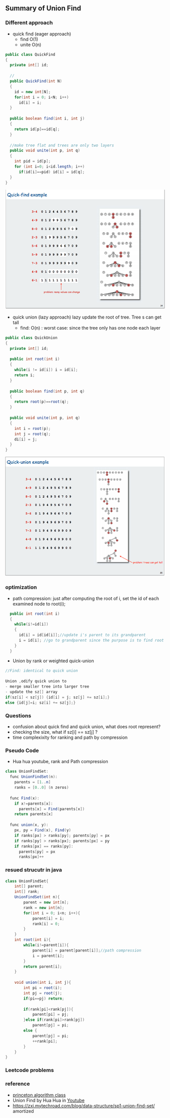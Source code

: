 ## Summary of Union Find

### Different approach
- quick find (eager approach)
  - find O(1)
  - unite O(n)
```java
public class QuickFind
{
  private int[] id;
  
  //
  public QuickFind(int N)
  {
    id = new int[N];
    for(int i = 0; i<N; i++)
      id[i] = i;
  }
  
  public boolean find(int i, int j)
  {
    return id[p]==id[q];
  }
  
  //make tree flat and trees are only two layers
  public void unite(int p, int q)
  {
    int pid = id[p];
    for (int i=0; i<id.length; i++)
      if(id[i]==pid) id[i] = id[q];
  }
}
```
![](images/quick-find.png)

- quick union (lazy approach) lazy update the root of tree. Tree s can get tall
  - find: O(n) : worst case: since the tree only has one node each layer
```java
public class QuickUnion
{
  private int[] id;
  
  public int root(int i)
  {
    while(i != id[i]) i = id[i];
    return i;
  }
  
  public boolean find(int p, int q)
  {
    return root(p)==root(q);
  }
  
  public void unite(int p, int q)
  {
    int i = root(p);
    int j = root(q);
    di[i] = j;
  }
}
```
 
![](images/quick-union.png)

### optimization
- path compression: just after computing the root of i, set the id of each examined node to root(i);
```java
  public int root(int i)
  {
    while(i!=id[i])
    {
      id[i] = id[id[i]];//update i's parent to its grandparent
      i = id[i]; //go to grandparent since the purpose is to find root
    }
  }
```
- Union by rank or weighted quick-union
```java
//Find: identical to quick union

Union ,odify quick union to
- merge smaller tree into larger tree
- update the sz[] array
if(sz[i] < sz[j]) {id[i] = j; sz[j] += sz[i];}
else {id[j]=i; sz[i] += sz[j];}
```



### Questions
- confusion about quick find and quick union, what does root represent?
- checking the size, what if sz[i] == sz[j] ? 
- time complexixity for ranking and path by compression

### Pseudo Code
- Hua hua youtube, rank and Path compression
```java 
class UnionFindSet:
  func UnionFindSet(n):
    parents = [1..n]
    ranks = [0..0] (n zeros)
    
  func Find(x):
    if x!=parents[x]:
      parents[x] = Find(parents[x])
    return parents[x]
   
  func union(x, y):
    px, py = Find(x), Find(y)
    if ranks[px] > ranks[py]; parents[py] = px
    if ranks[py] > ranks[px]; parents[px] = py
    if ranks[px] == ranks[py]:
      parents[py] = px
      ranks[px]++

```

### resued strucutr in java
```java
class UnionFindSet{
    int[] parent; 
    int[] rank;
    UnionFindSet(int n){
        parent = new int[n];
        rank = new int[n];
        for(int i = 0; i<n; i++){
            parent[i] = i;
            rank[i] = 0;
        }
    }
    int root(int i){
        while(i!=parent[i]){
            parent[i] = parent[parent[i]];//path compression
            i = parent[i];
        }
        return parent[i];
    }

    void union(int i, int j){
        int pi = root(i);
        int pj = root(j);
        if(pi==pj) return;

        if(rank[pi]<rank[pj]){
            parent[pi] = pj;
        }else if(rank[pi]>rank[pj])
            parent[pj] = pi;
        else {
            parent[pj] = pi;
            ++rank[pi];
        }
    }
}
```


### Leetcode problems





### reference
- [princeton algorithm class](https://www.cs.princeton.edu/~rs/AlgsDS07/01UnionFind.pdf)
- Union Find by Hua Hua in [Youtube](https://www.youtube.com/watch?v=VJnUwsE4fWA&t=319s)
- https://zxi.mytechroad.com/blog/data-structure/sp1-union-find-set/ amortized
